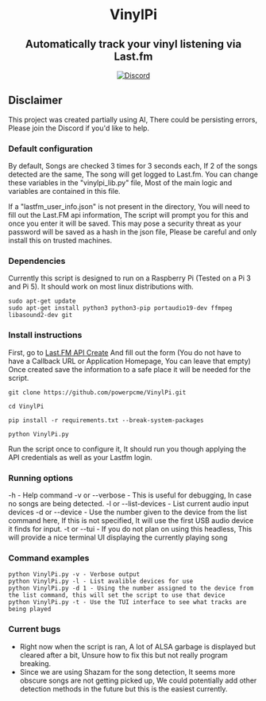 

  

<div align="center">

# VinylPi

## Automatically track your vinyl listening via Last.fm


<a href="">[![Discord](https://img.shields.io/discord/1333199316205961328?logo=discord&logoColor=white)
](https://discord.gg/9Hgvbh8UCn)</a>

</div>

## Disclaimer

This project was created partially using AI, There could be persisting errors, Please join the Discord if you'd like to help.

  

### Default configuration

By default, Songs are checked 3 times for 3 seconds each, If 2 of the songs detected are the same, The song will get logged to Last.fm. You can change these variables in the "vinylpi_lib.py" file, Most of the main logic and variables are contained in this file.

  

If a "lastfm_user_info.json" is not present in the directory, You will need to fill out the Last.FM api information, The script will prompt you for this and once you enter it will be saved. This may pose a security threat as your password will be saved as a hash in the json file, Please be careful and only install this on trusted machines.

  

### Dependencies

Currently this script is designed to run on a Raspberry Pi (Tested on a Pi 3 and Pi 5). It should work on most linux distributions with.

```
sudo apt-get update
sudo apt-get install python3 python3-pip portaudio19-dev ffmpeg libasound2-dev git

```

### Install instructions

First, go to [Last.FM API Create](https://www.last.fm/api/account/create) And fill out the form (You do not have to have a Callback URL or Application Homepage, You can leave that empty) Once created save the information to a safe place it will be needed for the script.

```
git clone https://github.com/powerpcme/VinylPi.git

cd VinylPi

pip install -r requirements.txt --break-system-packages

python VinylPi.py
```

Run the script once to configure it, It should run you though applying the API credentials as well as your Lastfm login. 

### Running options 

-h  - Help command 
-v or --verbose - This is useful for debugging, In case no songs are being detected.
-l or --list-devices - List current audio input devices
-d or --device - Use the number given to the device from the list command here, If this is not specified, It will use the first USB audio device it finds for input. 
-t or --tui - If you do not plan on using this headless, This will provide a nice terminal UI displaying the currently playing song


### Command examples

```
python VinylPi.py -v - Verbose output
python VinylPi.py -l - List avalible devices for use
python VinylPi.py -d 1 - Using the number assigned to the device from the list command, this will set the script to use that device
python VinylPi.py -t - Use the TUI interface to see what tracks are being played
```

### Current bugs 

- Right now when the script is ran, A lot of ALSA garbage is displayed but cleared after a bit, Unsure how to fix this but not really program breaking.
- Since we are using Shazam for the song detection, It seems more obscure songs are not getting picked up, We could potentially add other detection methods in the future but this is the easiest currently. 